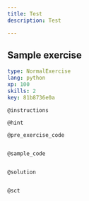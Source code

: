 ```yaml
---
title: Test
description: Test

---
```

## Sample exercise

```yaml
type: NormalExercise
lang: python
xp: 100
skills: 2
key: 81b8736e0a
```


`@instructions`

`@hint`

`@pre_exercise_code`
```{python}

```

`@sample_code`
```{python}

```

`@solution`
```{python}

```

`@sct`
```{python}

```
